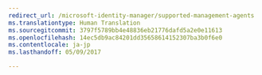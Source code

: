 ```yaml
---
redirect_url: /microsoft-identity-manager/supported-management-agents
ms.translationtype: Human Translation
ms.sourcegitcommit: 3797f5789bb4e48836eb21776dafd5a2e0e11613
ms.openlocfilehash: 14ec5db9ac84201dd35658614152307ba3b0f6e0
ms.contentlocale: ja-jp
ms.lasthandoff: 05/09/2017

---
```


